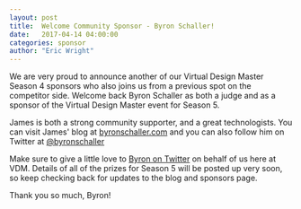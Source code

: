 ```yaml
---
layout: post
title:  Welcome Community Sponsor - Byron Schaller!
date:   2017-04-14 04:00:00
categories: sponsor
author: "Eric Wright"
---
```

We are very proud to announce another of our Virtual Design Master Season 4 sponsors who also joins us from a previous spot on the competitor side.  Welcome back Byron Schaller as both a judge and as a sponsor of the Virtual Design Master event for Season 5.  

James is both a strong community supporter, and a great technologists. You can visit James' blog at [byronschaller.com][byronblog] and you can also follow him on Twitter at [@byronschaller][byrontwitter]

Make sure to give a little love to [Byron on Twitter][byrontwitter] on behalf of us here at VDM. Details of all of the prizes for Season 5 will be posted up very soon, so keep checking back for updates to the blog and sponsors page.  

Thank you so much, Byron!  

[byronblog]:      	http://byronschaller.com
[byrontwitter]:		http://twitter.com/byronschaller
